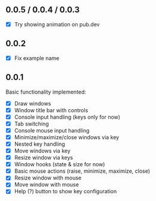 ## 0.0.5 / 0.0.4 / 0.0.3

- [X] Try showing animation on pub.dev

## 0.0.2

- [X] Fix example name

## 0.0.1

Basic functionality implemented:

- [X] Draw windows
- [X] Window title bar with controls
- [X] Console input handling (keys only for now)
- [X] Tab switching
- [X] Console mouse input handling
- [X] Minimize/maximize/close windows via key
- [X] Nested key handling
- [X] Move windows via key
- [X] Resize window via keys
- [X] Window hooks (state & size for now)
- [X] Basic mouse actions (raise, minimize, maximize, close)
- [X] Resize window with mouse
- [X] Move window with mouse
- [X] Help (?) button to show key configuration
